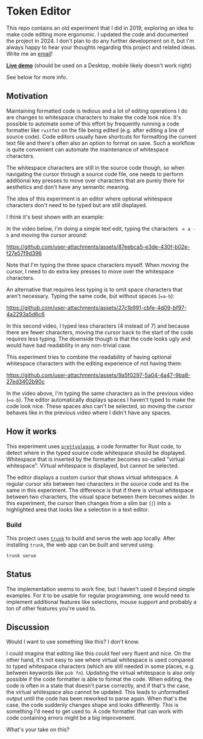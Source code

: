 # Token Editor

This repo contains an old experiment that I did in 2019, exploring an idea to make code editing more ergonomic. I updated the code and documented the project in 2024. I don't plan to do any further development on it, but I'm always happy to hear your thoughts regarding this project and related ideas. Write me an [email](mailto:me@felixwrt.dev)!

[**Live demo**](https://token-editor.pages.dev/) (should be used on a Desktop, mobile likely doesn't work right)

See below for more info.

## Motivation

Maintaining formatted code is tedious and a lot of editing operations I do are changes to whitespace characters to make the code look nice. It's possible to automate some of this effort by frequently running a code formatter like `rustfmt` on the file being edited (e.g. after editing a line of source code). Code editors usually have shortcuts for formatting the current text file and there's often also an option to format on save. Such a workflow is quite convenient can automate the maintenance of whitespace characters.

The whitespace characters are still in the source code though, so when navigating the cursor through a source code file, one needs to perform additional key presses to move over characters that are purely there for aesthetics and don't have any semantic meaning.

The idea of this experiment is an editor where optional whitespace characters don't need to be typed but are still displayed. 

I think it's best shown with an example:

In the video below, I'm doing a simple text edit, typing the characters ` = a - b` and moving the cursor around:

https://github.com/user-attachments/assets/87eebca5-e3de-430f-b02e-f27e57f9d396

Note that I'm typing the three space characters myself. When moving the cursor, I need to do extra key presses to move over the whitespace characters.

An alternative that requires less typing is to omit space characters that aren't necessary. Typing the same code, but without spaces (`=a-b`):

https://github.com/user-attachments/assets/27c1b991-cbfe-4d09-bf97-4a2293a5d6c6

In this second video, I typed less characters (4 instead of 7) and because there are fewer characters, moving the cursor back to the start of the code requires less typing. The downside though is that the code looks ugly and would have bad readability in any non-trivial case.

This experiment tries to combine the readability of having optional whitespace characters with the editing experience of not having them:

https://github.com/user-attachments/assets/9a5f0297-5a04-4a47-9ba8-27ed3402b90c

In the video above, I'm typing the same characters as in the previous video (`=a-b`). The editor automatically displays spaces I haven't typed to make the code look nice. These spaces also can't be selected, so moving the cursor behaves like in the previous video where I didn't have any spaces.

## How it works

This experiment uses [`prettyplease`](https://github.com/dtolnay/prettyplease), a code formatter for Rust code, to detect where in the typed source code whitespace should be displayed. Whitespace that is inserted by the formatter becomes so-called "virtual whitespace". Virtual whitespace is displayed, but cannot be selected. 

The editor displays a custom cursor that shows virtual whitespace. A regular cursor sits between two characters in the source code and its the same in this experiment. The difference is that if there is virtual whitespace between two characters, the visual space between them becomes wider. In this experiment, the cursor then changes from a slim bar (`|`) into a highlighted area that looks like a selection in a text editor.

### Build

This project uses [`trunk`](https://trunkrs.dev/) to build and serve the web app locally. After installing `trunk`, the web app can be built and served using:

```
trunk serve
```

## Status

The implementation seems to work fine, but I haven't used it beyond simple examples. For it to be usable for regular programming, one would need to implement additional features like selections, mouse support and probably a ton of other features you're used to.

## Discussion

Would I want to use something like this? I don't know. 

I could imagine that editing like this could feel very fluent and nice. On the other hand, it's not easy to see where virtual whitespace is used compared to typed whitespace characters (which are still needed in some places, e.g. between keywords like `pub fn`). Updating the virtual whitespace is also only possible if the code formatter is able to format the code. When editing, the code is often in a state that doesn't parse correctly, and if that's the case, the virtual whitespace also cannot be updated. This leads to unformatted output until the code has been reworked to parse again. When that's the case, the code suddenly changes shape and looks differently. This is something I'd need to get used to. A code formatter that can work with code containing errors might be a big improvement.

What's your take on this?
